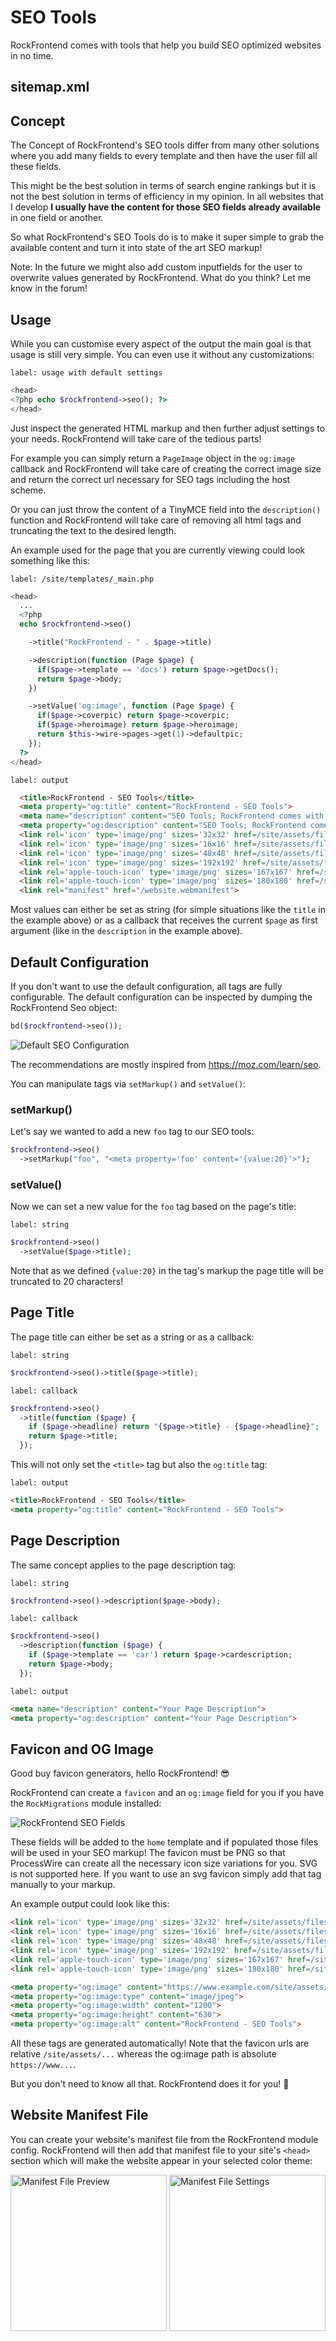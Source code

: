# SEO Tools

RockFrontend comes with tools that help you build SEO optimized websites in no time.

## sitemap.xml

## Concept

The Concept of RockFrontend's SEO tools differ from many other solutions where you add many fields to every template and then have the user fill all these fields.

This might be the best solution in terms of search engine rankings but it is not the best solution in terms of efficiency in my opinion. In all websites that I develop **I usually have the content for those SEO fields already available** in one field or another.

So what RockFrontend's SEO Tools do is to make it super simple to grab the available content and turn it into state of the art SEO markup!

<div class=uk-alert>Note: In the future we might also add custom inputfields for the user to overwrite values generated by RockFrontend. What do you think? Let me know in the forum!</div>

## Usage

While you can customise every aspect of the output the main goal is that usage is still very simple. You can even use it without any customizations:

`label: usage with default settings`
```php
<head>
<?php echo $rockfrontend->seo(); ?>
</head>
```

Just inspect the generated HTML markup and then further adjust settings to your needs. RockFrontend will take care of the tedious parts!

For example you can simply return a `PageImage` object in the `og:image` callback and RockFrontend will take care of creating the correct image size and return the correct url necessary for SEO tags including the host scheme.

Or you can just throw the content of a TinyMCE field into the `description()` function and RockFrontend will take care of removing all html tags and truncating the text to the desired length.

An example used for the page that you are currently viewing could look something like this:

`label: /site/templates/_main.php`
```php
<head>
  ...
  <?php
  echo $rockfrontend->seo()

    ->title("RockFrontend - " . $page->title)

    ->description(function (Page $page) {
      if($page->template == 'docs') return $page->getDocs();
      return $page->body;
    })

    ->setValue('og:image', function (Page $page) {
      if($page->coverpic) return $page->coverpic;
      if($page->heroimage) return $page->heroimage;
      return $this->wire->pages->get(1)->defaultpic;
    });
  ?>
</head>
```

`label: output`
```html
  <title>RockFrontend - SEO Tools</title>
  <meta property="og:title" content="RockFrontend - SEO Tools">
  <meta name="description" content="SEO Tools; RockFrontend comes with...">
  <meta property="og:description" content="SEO Tools; RockFrontend comes with...">
  <link rel='icon' type='image/png' sizes='32x32' href=/site/assets/files/1/favicon.32x32.png>
  <link rel='icon' type='image/png' sizes='16x16' href=/site/assets/files/1/favicon.16x16.png>
  <link rel='icon' type='image/png' sizes='48x48' href=/site/assets/files/1/favicon.48x48.png>
  <link rel='icon' type='image/png' sizes='192x192' href=/site/assets/files/1/favicon.192x192.png>
  <link rel='apple-touch-icon' type='image/png' sizes='167x167' href=/site/assets/files/1/favicon.167x167.png>
  <link rel='apple-touch-icon' type='image/png' sizes='180x180' href=/site/assets/files/1/favicon.180x180.png>
  <link rel="manifest" href="/website.webmanifest">
```

Most values can either be set as string (for simple situations like the `title` in the example above) or as a callback that receives the current `$page` as first argument (like in the `description` in the example above).

## Default Configuration

If you don't want to use the default configuration, all tags are fully configurable. The default configuration can be inspected by dumping the RockFrontend Seo object:

```php
bd($rockfrontend->seo());
```

<img src=seo.png class=blur alt='Default SEO Configuration'>

The recommendations are mostly inspired from https://moz.com/learn/seo.

You can manipulate tags via `setMarkup()` and `setValue()`:

### setMarkup()

Let's say we wanted to add a new `foo` tag to our SEO tools:

```php
$rockfrontend->seo()
  ->setMarkup("foo", "<meta property='foo' content='{value:20}'>");
```

### setValue()

Now we can set a new value for the `foo` tag based on the page's title:

`label: string`
```php
$rockfrontend->seo()
  ->setValue($page->title);
```

Note that as we defined `{value:20}` in the tag's markup the page title will be truncated to 20 characters!

## Page Title

The page title can either be set as a string or as a callback:

`label: string`
```php
$rockfrontend->seo()->title($page->title);
```

`label: callback`
```php
$rockfrontend->seo()
  ->title(function ($page) {
    if ($page->headline) return "{$page->title} - {$page->headline}";
    return $page->title;
  });
```

This will not only set the `<title>` tag but also the `og:title` tag:

`label: output`
```html
<title>RockFrontend - SEO Tools</title>
<meta property="og:title" content="RockFrontend - SEO Tools">
```

## Page Description

The same concept applies to the page description tag:

`label: string`
```php
$rockfrontend->seo()->description($page->body);
```

`label: callback`
```php
$rockfrontend->seo()
  ->description(function ($page) {
    if ($page->template == 'car') return $page->cardescription;
    return $page->body;
  });
```

`label: output`
```html
<meta name="description" content="Your Page Description">
<meta property="og:description" content="Your Page Description">
```

## Favicon and OG Image

Good buy favicon generators, hello RockFrontend! 😎

RockFrontend can create a `favicon` and an `og:image` field for you if you have the `RockMigrations` module installed:

<img src=seofields.png class=blur alt="RockFrontend SEO Fields">

These fields will be added to the `home` template and if populated those files will be used in your SEO markup! The favicon must be PNG so that ProcessWire can create all the necessary icon size variations for you. SVG is not supported here. If you want to use an svg favicon simply add that tag manually to your markup.

An example output could look like this:

```html
<link rel='icon' type='image/png' sizes='32x32' href=/site/assets/files/1/favicon.32x32.png>
<link rel='icon' type='image/png' sizes='16x16' href=/site/assets/files/1/favicon.16x16.png>
<link rel='icon' type='image/png' sizes='48x48' href=/site/assets/files/1/favicon.48x48.png>
<link rel='icon' type='image/png' sizes='192x192' href=/site/assets/files/1/favicon.192x192.png>
<link rel='apple-touch-icon' type='image/png' sizes='167x167' href=/site/assets/files/1/favicon.167x167.png>
<link rel='apple-touch-icon' type='image/png' sizes='180x180' href=/site/assets/files/1/favicon.180x180.png>

<meta property="og:image" content="https://www.example.com/site/assets/files/1/pexels-arnaud-vigne-13321059.1200x630.jpg">
<meta property="og:image:type" content="image/jpeg">
<meta property="og:image:width" content="1200">
<meta property="og:image:height" content="630">
<meta property="og:image:alt" content="RockFrontend - SEO Tools">
```

All these tags are generated automatically! Note that the favicon urls are relative `/site/assets/...` whereas the og:image path is absolute `https://www...`.

But you don't need to know all that. RockFrontend does it for you! 🚀

## Website Manifest File

You can create your website's manifest file from the RockFrontend module config. RockFrontend will then add that manifest file to your site's `<head>` section which will make the website appear in your selected color theme:

<img src=manifest.jpg class=blur alt='Manifest File Preview' width=250>

<img src=manifest2.png class=blur alt='Manifest File Settings' width=250>
